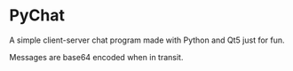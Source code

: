 # PyChat

A simple client-server chat program made with Python and Qt5 just for fun.

Messages are base64 encoded when in transit.